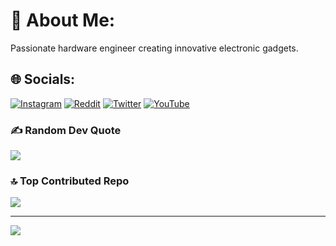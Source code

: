 # 💫 About Me:
Passionate hardware engineer creating innovative electronic gadgets.



## 🌐 Socials:
[![Instagram](https://img.shields.io/badge/Instagram-%23E4405F.svg?logo=Instagram&logoColor=white)](https://instagram.com/_krishnawa) [![Reddit](https://img.shields.io/badge/Reddit-%23FF4500.svg?logo=Reddit&logoColor=white)](https://reddit.com/user/krishnawa) [![Twitter](https://img.shields.io/badge/Twitter-%231DA1F2.svg?logo=Twitter&logoColor=white)](https://twitter.com/krishnawa_) [![YouTube](https://img.shields.io/badge/YouTube-%23FF0000.svg?logo=YouTube&logoColor=white)](https://youtube.com/@hexbee) 


### ✍️ Random Dev Quote
![](https://quotes-github-readme.vercel.app/api?type=horizontal&theme=radical)

### 🔝 Top Contributed Repo
![](https://github-contributor-stats.vercel.app/api?username=krishnawa&limit=5&theme=radical&combine_all_yearly_contributions=true)

---
[![](https://visitcount.itsvg.in/api?id=krishnawa&icon=0&color=0)](https://visitcount.itsvg.in)

<!-- Proudly created with GPRM ( https://gprm.itsvg.in ) -->
